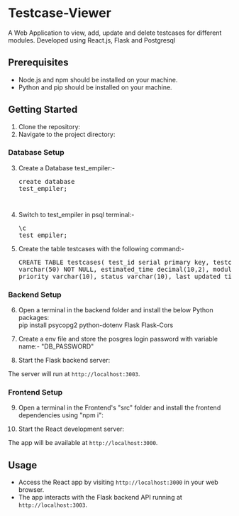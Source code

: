 # Testcase-Viewer
A Web Application to view, add, update and delete testcases for different modules. Developed using React.js, Flask and Postgresql

## Prerequisites

- Node.js and npm should be installed on your machine.
- Python and pip should be installed on your machine.

## Getting Started

1. Clone the repository:
2. Navigate to the project directory:

### Database Setup

3. Create a Database test_empiler:- 
<br><pre>create database test_empiler;<pre>
4. Switch to test_empiler in psql terminal:-
<br><pre>\c test_empiler;</pre>
5. Create the table testcases with the following command:-
<br><pre>
CREATE TABLE testcases(
  test_id serial primary key,
  testcase_name varchar(50) NOT NULL,
  estimated_time decimal(10,2),
  module varchar(100),
  priority varchar(10),
  status varchar(10),
  last_updated timestamp
);
</pre>

### Backend Setup

6. Open a terminal in the backend folder and install the below Python packages: 
     <br> pip install psycopg2 python-dotenv Flask Flask-Cors

7. Create a env file and store the posgres login password with variable name:- "DB_PASSWORD"

8. Start the Flask backend server:


The server will run at `http://localhost:3003`.

### Frontend Setup

9. Open a terminal in the Frontend's "src" folder and install the frontend dependencies using "npm i":


10. Start the React development server:


The app will be available at `http://localhost:3000`.

## Usage

- Access the React app by visiting `http://localhost:3000` in your web browser.
- The app interacts with the Flask backend API running at `http://localhost:3003`.
